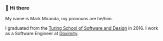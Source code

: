### 👋 Hi there

My name is Mark Miranda, my pronouns are he/him.

I graduated from the [Turing School of Software and Design](https://turing.edu) in 2016. I work as a Software Engineer at [Doximity](https://workat.doximity.com/).


<!--
**notmarkmiranda/notmarkmiranda** is a ✨ _special_ ✨ repository because its `README.md` (this file) appears on your GitHub profile.

Here are some ideas to get you started:

- 🔭 I’m currently working on ...
- 🌱 I’m currently learning ...
- 👯 I’m looking to collaborate on ...
- 🤔 I’m looking for help with ...
- 💬 Ask me about ...
- 📫 How to reach me: ...
- 😄 Pronouns: ...
- ⚡ Fun fact: ...
-->
